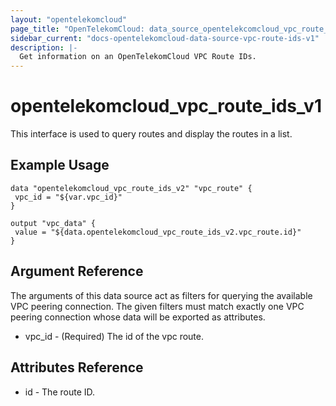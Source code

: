 ```yaml
---
layout: "opentelekomcloud"
page_title: "OpenTelekomCloud: data_source_opentelekcomcloud_vpc_route_ids_v1"
sidebar_current: "docs-opentelekomcloud-data-source-vpc-route-ids-v1"
description: |-
  Get information on an OpenTelekomCloud VPC Route IDs.
---
```


# opentelekomcloud_vpc_route_ids_v1

This interface is used to query routes and display the routes in a list.

## Example Usage

 ```hcl
data "opentelekomcloud_vpc_route_ids_v2" "vpc_route" {
  vpc_id = "${var.vpc_id}"
}

output "vpc_data" {
  value = "${data.opentelekomcloud_vpc_route_ids_v2.vpc_route.id}"
}
 ```

## Argument Reference

The arguments of this data source act as filters for querying the available VPC peering connection. The given filters must match exactly one VPC peering connection whose data will be exported as attributes.

- vpc_id - (Required) The id of the vpc route.

## Attributes Reference

- id - The route ID.

